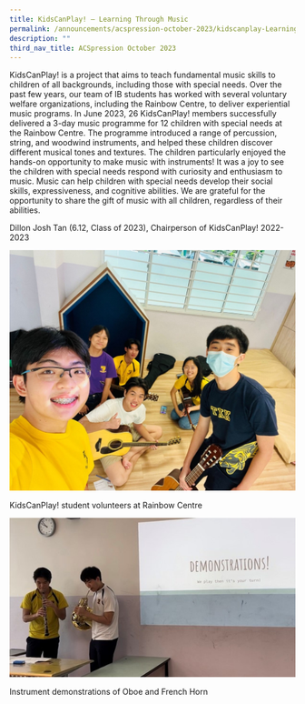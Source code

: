 ```yaml
---
title: KidsCanPlay! – Learning Through Music
permalink: /announcements/acspression-october-2023/kidscanplay-Learning-through-music/
description: ""
third_nav_title: ACSpression October 2023
---
```

KidsCanPlay! is a project that aims to teach fundamental music skills to children of all backgrounds, including those with special needs. Over the past few years, our team of IB students has worked with several voluntary welfare organizations, including the Rainbow Centre, to deliver experiential music programs.
In June 2023, 26 KidsCanPlay! members successfully delivered a 3-day music programme for 12 children with special needs at the Rainbow Centre. The programme introduced a range of percussion, string, and woodwind instruments, and helped these children discover different musical tones and textures. The children particularly enjoyed the hands-on opportunity to make music with instruments!
It was a joy to see the children with special needs respond with curiosity and enthusiasm to music. Music can help children with special needs develop their social skills, expressiveness, and cognitive abilities. We are grateful for the opportunity to share the gift of music with all children, regardless of their abilities.

<p>Dillon Josh Tan (6.12, Class of 2023), Chairperson of KidsCanPlay! 2022-2023</p>

![](/images/ACSpression/October%202023/KidsCanPlay_student_volunteers_at_Rainbow_Centre.jpg)

<p>KidsCanPlay! student volunteers at Rainbow Centre</p>

![](/images/ACSpression/October%202023/Instrument_demonstrations_of_Oboe_and_French_Horn.jpg)

<p>Instrument demonstrations of Oboe and French Horn</p>